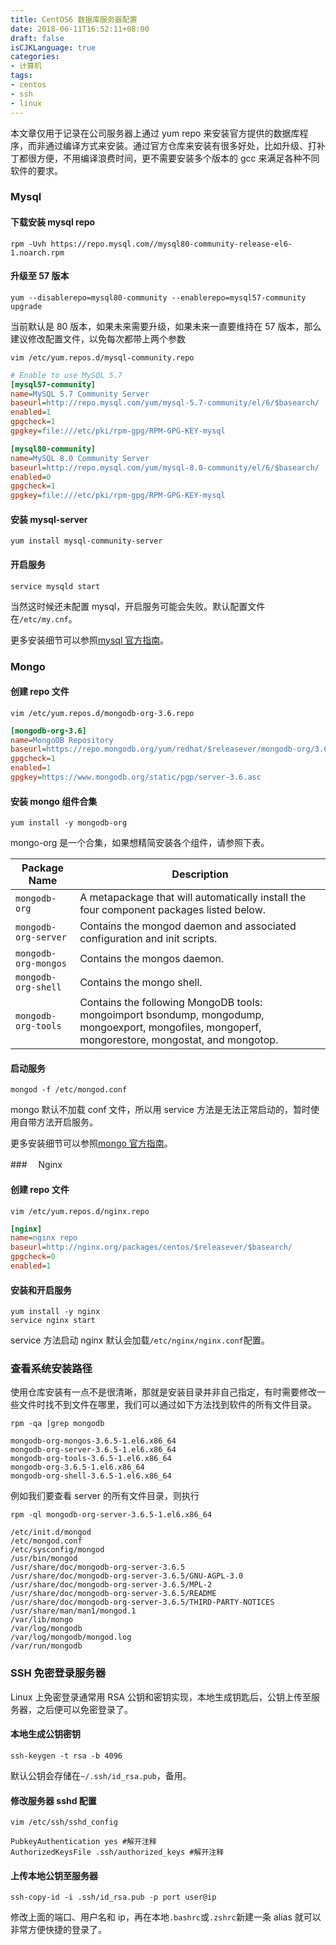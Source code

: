 ```yaml
---
title: CentOS6 数据库服务器配置
date: 2018-06-11T16:52:11+08:00
draft: false
isCJKLanguage: true
categories:
- 计算机
tags:
- centos
- ssh
- linux
---
```


本文章仅用于记录在公司服务器上通过 yum repo 来安装官方提供的数据库程序，而非通过编译方式来安装。通过官方仓库来安装有很多好处，比如升级、打补丁都很方便，不用编译浪费时间，更不需要安装多个版本的 gcc 来满足各种不同软件的要求。

### Mysql

#### **下载安装 mysql repo**

`rpm -Uvh https://repo.mysql.com//mysql80-community-release-el6-1.noarch.rpm`

#### **升级至 57 版本**

`yum --disablerepo=mysql80-community --enablerepo=mysql57-community upgrade`

当前默认是 80 版本，如果未来需要升级，如果未来一直要维持在 57 版本，那么建议修改配置文件，以免每次都带上两个参数

`vim /etc/yum.repos.d/mysql-community.repo`

```ini
# Enable to use MySQL 5.7
[mysql57-community]
name=MySQL 5.7 Community Server
baseurl=http://repo.mysql.com/yum/mysql-5.7-community/el/6/$basearch/
enabled=1
gpgcheck=1
gpgkey=file:///etc/pki/rpm-gpg/RPM-GPG-KEY-mysql

[mysql80-community]
name=MySQL 8.0 Community Server
baseurl=http://repo.mysql.com/yum/mysql-8.0-community/el/6/$basearch/
enabled=0
gpgcheck=1
gpgkey=file:///etc/pki/rpm-gpg/RPM-GPG-KEY-mysql
```

#### **安装 mysql-server**

`yum install mysql-community-server`

#### **开启服务**

`service mysqld start`

当然这时候还未配置 mysql，开启服务可能会失败。默认配置文件在`/etc/my.cnf`。

更多安装细节可以参照[mysql 官方指南](https://dev.mysql.com/doc/mysql-yum-repo-quick-guide/en/)。

### Mongo

#### **创建 repo 文件**

`vim /etc/yum.repos.d/mongodb-org-3.6.repo`

```ini
[mongodb-org-3.6]
name=MongoDB Repository
baseurl=https://repo.mongodb.org/yum/redhat/$releasever/mongodb-org/3.6/x86_64/
gpgcheck=1
enabled=1
gpgkey=https://www.mongodb.org/static/pgp/server-3.6.asc
```

#### **安装 mongo 组件合集**

`yum install -y mongodb-org`

mongo-org 是一个合集，如果想精简安装各个组件，请参照下表。

| Package Name         | Description                                                                                                                                       |
| -------------------- | ------------------------------------------------------------------------------------------------------------------------------------------------- |
| `mongodb-org`        | A metapackage that will automatically install the four component packages listed below.                                                           |
| `mongodb-org-server` | Contains the mongod daemon and associated configuration and init scripts.                                                                         |
| `mongodb-org-mongos` | Contains the mongos daemon.                                                                                                                       |
| `mongodb-org-shell`  | Contains the mongo shell.                                                                                                                         |
| `mongodb-org-tools`  | Contains the following MongoDB tools: mongoimport bsondump, mongodump, mongoexport, mongofiles, mongoperf, mongorestore, mongostat, and mongotop. |

#### **启动服务**

`mongod -f /etc/mongod.conf`

mongo 默认不加载 conf 文件，所以用 service 方法是无法正常启动的，暂时使用自带方法开启服务。

更多安装细节可以参照[mongo 官方指南](https://docs.mongodb.com/manual/tutorial/install-mongodb-on-red-hat/)。

###　 Nginx

#### **创建 repo 文件**

`vim /etc/yum.repos.d/nginx.repo`

```ini
[nginx]
name=nginx repo
baseurl=http://nginx.org/packages/centos/$releasever/$basearch/
gpgcheck=0
enabled=1
```

#### **安装和开启服务**

```
yum install -y nginx
service nginx start
```

service 方法启动 nginx 默认会加载`/etc/nginx/nginx.conf`配置。

### 查看系统安装路径

使用仓库安装有一点不是很清晰，那就是安装目录并非自己指定，有时需要修改一些文件时找不到文件在哪里，我们可以通过如下方法找到软件的所有文件目录。

`rpm -qa |grep mongodb`

```
mongodb-org-mongos-3.6.5-1.el6.x86_64
mongodb-org-server-3.6.5-1.el6.x86_64
mongodb-org-tools-3.6.5-1.el6.x86_64
mongodb-org-3.6.5-1.el6.x86_64
mongodb-org-shell-3.6.5-1.el6.x86_64
```

例如我们要查看 server 的所有文件目录，则执行

`rpm -ql mongodb-org-server-3.6.5-1.el6.x86_64`

```
/etc/init.d/mongod
/etc/mongod.conf
/etc/sysconfig/mongod
/usr/bin/mongod
/usr/share/doc/mongodb-org-server-3.6.5
/usr/share/doc/mongodb-org-server-3.6.5/GNU-AGPL-3.0
/usr/share/doc/mongodb-org-server-3.6.5/MPL-2
/usr/share/doc/mongodb-org-server-3.6.5/README
/usr/share/doc/mongodb-org-server-3.6.5/THIRD-PARTY-NOTICES
/usr/share/man/man1/mongod.1
/var/lib/mongo
/var/log/mongodb
/var/log/mongodb/mongod.log
/var/run/mongodb
```

### SSH 免密登录服务器

Linux 上免密登录通常用 RSA 公钥和密钥实现，本地生成钥匙后，公钥上传至服务器，之后便可以免密登录了。

#### **本地生成公钥密钥**

`ssh-keygen -t rsa -b 4096`

默认公钥会存储在`~/.ssh/id_rsa.pub`，备用。

#### **修改服务器 sshd 配置**

`vim /etc/ssh/sshd_config`

```
PubkeyAuthentication yes #解开注释
AuthorizedKeysFile .ssh/authorized_keys #解开注释
```

#### **上传本地公钥至服务器**

`ssh-copy-id -i .ssh/id_rsa.pub -p port user@ip`

修改上面的端口、用户名和 ip，再在本地`.bashrc`或`.zshrc`新建一条 alias 就可以非常方便快捷的登录了。
